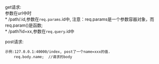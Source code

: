 get请求:  
参数在url中时  
    * /path/:id,参数在`req.params`.id中,
    注意：req.params是一个参数容器对象，而req.param()是函数;  
    * /path?id=xx,参数在`req.query`.id中  


post请求:
```
示例:127.0.0.1:40000/index, post了一个name=xxx的值.
    req.body.name;  //请求的body
```
    